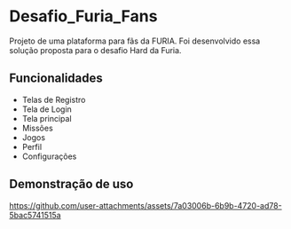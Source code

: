 # Desafio_Furia_Fans
Projeto de uma plataforma para fãs da FURIA. Foi desenvolvido essa solução proposta para o desafio Hard da Furia.

## Funcionalidades
- Telas de Registro
- Tela de Login
- Tela principal
- Missões
- Jogos
- Perfil
- Configurações

## Demonstração de uso
https://github.com/user-attachments/assets/7a03006b-6b9b-4720-ad78-5bac5741515a

